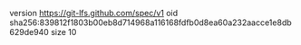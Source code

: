 version https://git-lfs.github.com/spec/v1
oid sha256:839812f1803b00eb8d714968a116168fdfb0d8ea60a232aacce1e8db629de940
size 10
